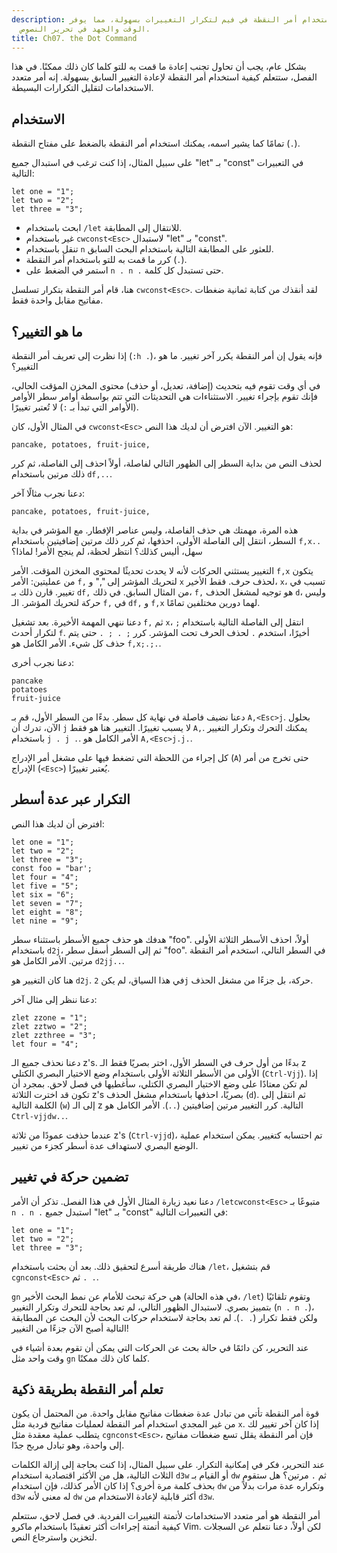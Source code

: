 ```yaml
---
description: تعلم كيفية استخدام أمر النقطة في فيم لتكرار التغييرات بسهولة، مما يوفر
  الوقت والجهد في تحرير النصوص.
title: Ch07. the Dot Command
---
```


بشكل عام، يجب أن تحاول تجنب إعادة ما قمت به للتو كلما كان ذلك ممكنًا. في هذا الفصل، ستتعلم كيفية استخدام أمر النقطة لإعادة التغيير السابق بسهولة. إنه أمر متعدد الاستخدامات لتقليل التكرارات البسيطة.

## الاستخدام

تمامًا كما يشير اسمه، يمكنك استخدام أمر النقطة بالضغط على مفتاح النقطة (`.`).

على سبيل المثال، إذا كنت ترغب في استبدال جميع "let" بـ "const" في التعبيرات التالية:

```shell
let one = "1";
let two = "2";
let three = "3";
```

- ابحث باستخدام `/let` للانتقال إلى المطابقة.
- غير باستخدام `cwconst<Esc>` لاستبدال "let" بـ "const".
- تنقل باستخدام `n` للعثور على المطابقة التالية باستخدام البحث السابق.
- كرر ما قمت به للتو باستخدام أمر النقطة (`.`).
- استمر في الضغط على `n . n .` حتى تستبدل كل كلمة.

هنا، قام أمر النقطة بتكرار تسلسل `cwconst<Esc>`. لقد أنقذك من كتابة ثمانية ضغطات مفاتيح مقابل واحدة فقط.

## ما هو التغيير؟

إذا نظرت إلى تعريف أمر النقطة (`:h .`)، فإنه يقول إن أمر النقطة يكرر آخر تغيير. ما هو التغيير؟

في أي وقت تقوم فيه بتحديث (إضافة، تعديل، أو حذف) محتوى المخزن المؤقت الحالي، فإنك تقوم بإجراء تغيير. الاستثناءات هي التحديثات التي تتم بواسطة أوامر سطر الأوامر (الأوامر التي تبدأ بـ `:`) لا تُعتبر تغييرًا.

في المثال الأول، كان `cwconst<Esc>` هو التغيير. الآن افترض أن لديك هذا النص:

```shell
pancake, potatoes, fruit-juice,
```

لحذف النص من بداية السطر إلى الظهور التالي لفاصلة، أولاً احذف إلى الفاصلة، ثم كرر ذلك مرتين باستخدام `df,..`. 

دعنا نجرب مثالًا آخر:

```shell
pancake, potatoes, fruit-juice,
```

هذه المرة، مهمتك هي حذف الفاصلة، وليس عناصر الإفطار. مع المؤشر في بداية السطر، انتقل إلى الفاصلة الأولى، احذفها، ثم كرر ذلك مرتين إضافيتين باستخدام `f,x..` سهل، أليس كذلك؟ انتظر لحظة، لم ينجح الأمر! لماذا؟

التغيير يستثني الحركات لأنه لا يحدث تحديثًا لمحتوى المخزن المؤقت. الأمر `f,x` يتكون من عمليتين: الأمر `f,` لتحريك المؤشر إلى "," و `x` لحذف حرف. فقط الأخير، `x`، تسبب في تغيير. قارن ذلك بـ `df,` من المثال السابق. في ذلك، `f,` هو توجيه لمشغل الحذف `d`، وليس حركة لتحريك المؤشر. الـ `f,` في `df,` و `f,x` لهما دورين مختلفين تمامًا.

دعنا ننهي المهمة الأخيرة. بعد تشغيل `f,` ثم `x`، انتقل إلى الفاصلة التالية باستخدام `;` لتكرار أحدث `f`. أخيرًا، استخدم `.` لحذف الحرف تحت المؤشر. كرر `; . ; .` حتى يتم حذف كل شيء. الأمر الكامل هو `f,x;.;.`.

دعنا نجرب أخرى:

```shell
pancake
potatoes
fruit-juice
```

دعنا نضيف فاصلة في نهاية كل سطر. بدءًا من السطر الأول، قم بـ `A,<Esc>j`. بحلول الآن، تدرك أن `j` لا يسبب تغييرًا. التغيير هنا هو فقط `A,`. يمكنك التحرك وتكرار التغيير باستخدام `j . j .`. الأمر الكامل هو `A,<Esc>j.j.`.

كل إجراء من اللحظة التي تضغط فيها على مشغل أمر الإدراج (`A`) حتى تخرج من أمر الإدراج (`<Esc>`) يُعتبر تغييرًا.

## التكرار عبر عدة أسطر

افترض أن لديك هذا النص:

```shell
let one = "1";
let two = "2";
let three = "3";
const foo = "bar';
let four = "4";
let five = "5";
let six = "6";
let seven = "7";
let eight = "8";
let nine = "9";
```

هدفك هو حذف جميع الأسطر باستثناء سطر "foo". أولاً، احذف الأسطر الثلاثة الأولى باستخدام `d2j`، ثم إلى السطر أسفل سطر "foo". في السطر التالي، استخدم أمر النقطة مرتين. الأمر الكامل هو `d2jj..`.

هنا كان التغيير هو `d2j`. في هذا السياق، لم يكن `2j` حركة، بل جزءًا من مشغل الحذف.

دعنا ننظر إلى مثال آخر:

```shell
zlet zzone = "1";
zlet zztwo = "2";
zlet zzthree = "3";
let four = "4";
```

دعنا نحذف جميع الـ z's. بدءًا من أول حرف في السطر الأول، اختر بصريًا فقط الـ z الأولى من الأسطر الثلاثة الأولى باستخدام وضع الاختيار البصري الكتلي (`Ctrl-Vjj`). إذا لم تكن معتادًا على وضع الاختيار البصري الكتلي، سأغطيها في فصل لاحق. بمجرد أن تكون قد اخترت الثلاثة z's بصريًا، احذفها باستخدام مشغل الحذف (`d`). ثم انتقل إلى الكلمة التالية (`w`) إلى الـ z التالية. كرر التغيير مرتين إضافيتين (`..`). الأمر الكامل هو `Ctrl-vjjdw..`.

عندما حذفت عمودًا من ثلاثة z's (`Ctrl-vjjd`)، تم احتسابه كتغيير. يمكن استخدام عملية الوضع البصري لاستهداف عدة أسطر كجزء من تغيير.

## تضمين حركة في تغيير

دعنا نعيد زيارة المثال الأول في هذا الفصل. تذكر أن الأمر `/letcwconst<Esc>` متبوعًا بـ `n . n .` استبدل جميع "let" بـ "const" في التعبيرات التالية:

```shell
let one = "1";
let two = "2";
let three = "3";
```

هناك طريقة أسرع لتحقيق ذلك. بعد أن بحثت باستخدام `/let`، قم بتشغيل `cgnconst<Esc>` ثم `. .`.

`gn` هي حركة تبحث للأمام عن نمط البحث الأخير (في هذه الحالة، `/let`) وتقوم تلقائيًا بتمييز بصري. لاستبدال الظهور التالي، لم تعد بحاجة للتحرك وتكرار التغيير (`n . n .`)، ولكن فقط تكرار (`. .`). لم تعد بحاجة لاستخدام حركات البحث لأن البحث عن المطابقة التالية أصبح الآن جزءًا من التغيير!

عند التحرير، كن دائمًا في حالة بحث عن الحركات التي يمكن أن تقوم بعدة أشياء في وقت واحد مثل `gn` كلما كان ذلك ممكنًا.

## تعلم أمر النقطة بطريقة ذكية

قوة أمر النقطة تأتي من تبادل عدة ضغطات مفاتيح مقابل واحدة. من المحتمل أن يكون من غير المجدي استخدام أمر النقطة لعمليات مفاتيح فردية مثل `x`. إذا كان آخر تغيير لك يتطلب عملية معقدة مثل `cgnconst<Esc>`، فإن أمر النقطة يقلل تسع ضغطات مفاتيح إلى واحدة، وهو تبادل مربح جدًا.

عند التحرير، فكر في إمكانية التكرار. على سبيل المثال، إذا كنت بحاجة إلى إزالة الكلمات الثلاث التالية، هل من الأكثر اقتصادية استخدام `d3w` أو القيام بـ `dw` ثم `.` مرتين؟ هل ستقوم بحذف كلمة مرة أخرى؟ إذا كان الأمر كذلك، فإن استخدام `dw` وتكراره عدة مرات بدلاً من `d3w` له معنى لأنه `dw` أكثر قابلية لإعادة الاستخدام من `d3w`.

أمر النقطة هو أمر متعدد الاستخدامات لأتمتة التغييرات الفردية. في فصل لاحق، ستتعلم كيفية أتمتة إجراءات أكثر تعقيدًا باستخدام ماكرو Vim. لكن أولاً، دعنا نتعلم عن السجلات لتخزين واسترجاع النص.